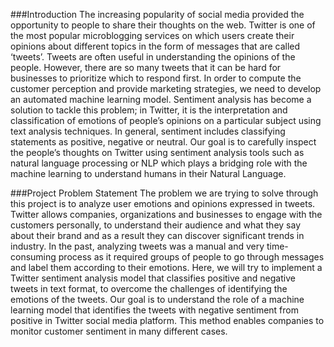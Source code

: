 ###Introduction
The increasing popularity of social media provided the opportunity to people to share their
thoughts on the web. Twitter is one of the most popular microblogging services on which users
create their opinions about different topics in the form of messages that are called ‘tweets’.
Tweets are often useful in understanding the opinions of the people. However, there are so
many tweets that it can be hard for businesses to prioritize which to respond first. In order to
compute the customer perception and provide marketing strategies, we need to develop an
automated machine learning model. Sentiment analysis has become a solution to tackle this
problem; in Twitter, it is the interpretation and classification of emotions of people’s opinions on
a particular subject using text analysis techniques. In general, sentiment includes classifying
statements as positive, negative or neutral.
Our goal is to carefully inspect the people’s thoughts on Twitter using sentiment analysis tools
such as natural language processing or NLP which plays a bridging role with the machine
learning to understand humans in their Natural Language.

###Project Problem Statement
The problem we are trying to solve through this project is to analyze user emotions and opinions
expressed in tweets. Twitter allows companies, organizations and businesses to engage with
the customers personally, to understand their audience and what they say about their brand and
as a result they can discover significant trends in industry. In the past, analyzing tweets was a
manual and very time-consuming process as it required groups of people to go through
messages and label them according to their emotions. Here, we will try to implement a Twitter
sentiment analysis model that classifies positive and negative tweets in text format, to overcome
the challenges of identifying the emotions of the tweets. Our goal is to understand the role of a
machine learning model that identifies the tweets with negative sentiment from positive in
Twitter social media platform. This method enables companies to monitor customer sentiment in
many different cases.
